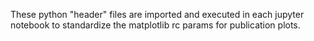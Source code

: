 These python "header" files are imported and executed in each jupyter notebook to standardize the matplotlib rc params for publication plots.
